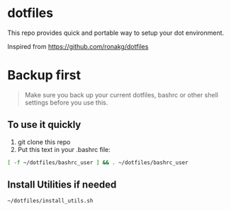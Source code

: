 # dotfiles
This repo provides quick and portable way to setup your dot environment.

Inspired from 
https://github.com/ronakg/dotfiles

# Backup first
> Make sure you back up your current dotfiles, bashrc or other shell settings before you use this.

## To use it quickly
1. git clone this repo
2. Put this text in your .bashrc file:
``` bash
[ -f ~/dotfiles/bashrc_user ] && . ~/dotfiles/bashrc_user
```

## Install Utilities if needed
``` bash
~/dotfiles/install_utils.sh
```
